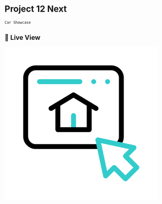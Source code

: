 
# Project 12 Next

```sh
Car Showcase
```

## 🚀 Live View

[![Click Here to View](website.gif)](https://project12-next.vercel.app/)


